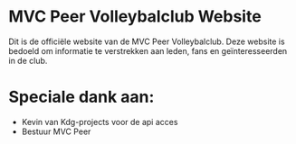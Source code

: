 # MVC Peer Volleybalclub Website

Dit is de officiële website van de MVC Peer Volleybalclub. Deze website is bedoeld om informatie te verstrekken aan leden, fans en geïnteresseerden in de club.


# Speciale dank aan:
 - Kevin van Kdg-projects voor de api acces
 - Bestuur MVC Peer